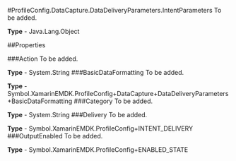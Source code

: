 #ProfileConfig.DataCapture.DataDeliveryParameters.IntentParameters
To be added.

**Type** - Java.Lang.Object

##Properties

###Action
To be added.

**Type** - System.String
###BasicDataFormatting
To be added.

**Type** - Symbol.XamarinEMDK.ProfileConfig+DataCapture+DataDeliveryParameters+BasicDataFormatting
###Category
To be added.

**Type** - System.String
###Delivery
To be added.

**Type** - Symbol.XamarinEMDK.ProfileConfig+INTENT_DELIVERY
###OutputEnabled
To be added.

**Type** - Symbol.XamarinEMDK.ProfileConfig+ENABLED_STATE


